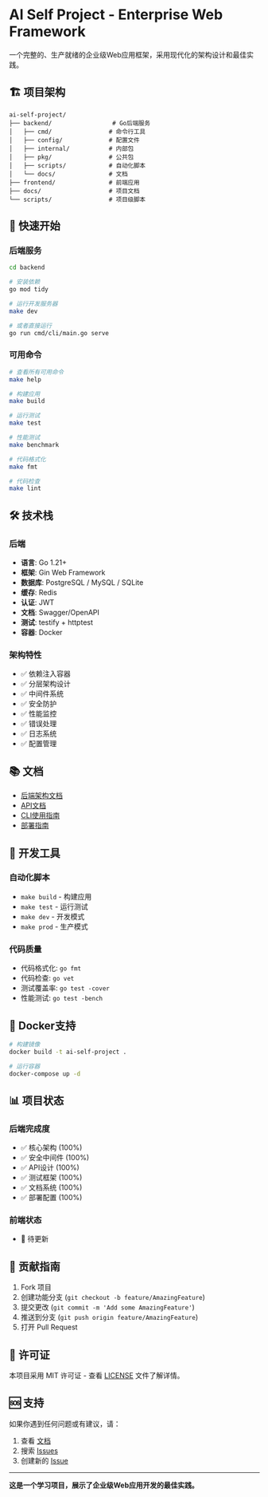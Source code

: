 # AI Self Project - Enterprise Web Framework

一个完整的、生产就绪的企业级Web应用框架，采用现代化的架构设计和最佳实践。

## 🏗️ 项目架构

```
ai-self-project/
├── backend/                 # Go后端服务
│   ├── cmd/                # 命令行工具
│   ├── config/             # 配置文件
│   ├── internal/           # 内部包
│   ├── pkg/                # 公共包
│   ├── scripts/            # 自动化脚本
│   └── docs/               # 文档
├── frontend/               # 前端应用
├── docs/                   # 项目文档
└── scripts/                # 项目级脚本
```

## 🚀 快速开始

### 后端服务

```bash
cd backend

# 安装依赖
go mod tidy

# 运行开发服务器
make dev

# 或者直接运行
go run cmd/cli/main.go serve
```

### 可用命令

```bash
# 查看所有可用命令
make help

# 构建应用
make build

# 运行测试
make test

# 性能测试
make benchmark

# 代码格式化
make fmt

# 代码检查
make lint
```

## 🛠️ 技术栈

### 后端
- **语言**: Go 1.21+
- **框架**: Gin Web Framework
- **数据库**: PostgreSQL / MySQL / SQLite
- **缓存**: Redis
- **认证**: JWT
- **文档**: Swagger/OpenAPI
- **测试**: testify + httptest
- **容器**: Docker

### 架构特性
- ✅ 依赖注入容器
- ✅ 分层架构设计
- ✅ 中间件系统
- ✅ 安全防护
- ✅ 性能监控
- ✅ 错误处理
- ✅ 日志系统
- ✅ 配置管理

## 📚 文档

- [后端架构文档](backend/README.md)
- [API文档](backend/docs/)
- [CLI使用指南](backend/docs/cli-usage.md)
- [部署指南](docs/deployment.md)

## 🔧 开发工具

### 自动化脚本
- `make build` - 构建应用
- `make test` - 运行测试
- `make dev` - 开发模式
- `make prod` - 生产模式

### 代码质量
- 代码格式化: `go fmt`
- 代码检查: `go vet`
- 测试覆盖率: `go test -cover`
- 性能测试: `go test -bench`

## 🐳 Docker支持

```bash
# 构建镜像
docker build -t ai-self-project .

# 运行容器
docker-compose up -d
```

## 📊 项目状态

### 后端完成度
- ✅ 核心架构 (100%)
- ✅ 安全中间件 (100%)
- ✅ API设计 (100%)
- ✅ 测试框架 (100%)
- ✅ 文档系统 (100%)
- ✅ 部署配置 (100%)

### 前端状态
- 🔄 待更新

## 🤝 贡献指南

1. Fork 项目
2. 创建功能分支 (`git checkout -b feature/AmazingFeature`)
3. 提交更改 (`git commit -m 'Add some AmazingFeature'`)
4. 推送到分支 (`git push origin feature/AmazingFeature`)
5. 打开 Pull Request

## 📄 许可证

本项目采用 MIT 许可证 - 查看 [LICENSE](LICENSE) 文件了解详情。

## 🆘 支持

如果你遇到任何问题或有建议，请：

1. 查看 [文档](docs/)
2. 搜索 [Issues](../../issues)
3. 创建新的 [Issue](../../issues/new)

---

**这是一个学习项目，展示了企业级Web应用开发的最佳实践。**
